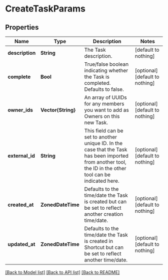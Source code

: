 # CreateTaskParams


## Properties
Name | Type | Description | Notes
------------ | ------------- | ------------- | -------------
**description** | **String** | The Task description. | [default to nothing]
**complete** | **Bool** | True/false boolean indicating whether the Task is completed. Defaults to false. | [optional] [default to nothing]
**owner_ids** | **Vector{String}** | An array of UUIDs for any members you want to add as Owners on this new Task. | [optional] [default to nothing]
**external_id** | **String** | This field can be set to another unique ID. In the case that the Task has been imported from another tool, the ID in the other tool can be indicated here. | [optional] [default to nothing]
**created_at** | **ZonedDateTime** | Defaults to the time/date the Task is created but can be set to reflect another creation time/date. | [optional] [default to nothing]
**updated_at** | **ZonedDateTime** | Defaults to the time/date the Task is created in Shortcut but can be set to reflect another time/date. | [optional] [default to nothing]


[[Back to Model list]](../README.md#models) [[Back to API list]](../README.md#api-endpoints) [[Back to README]](../README.md)


